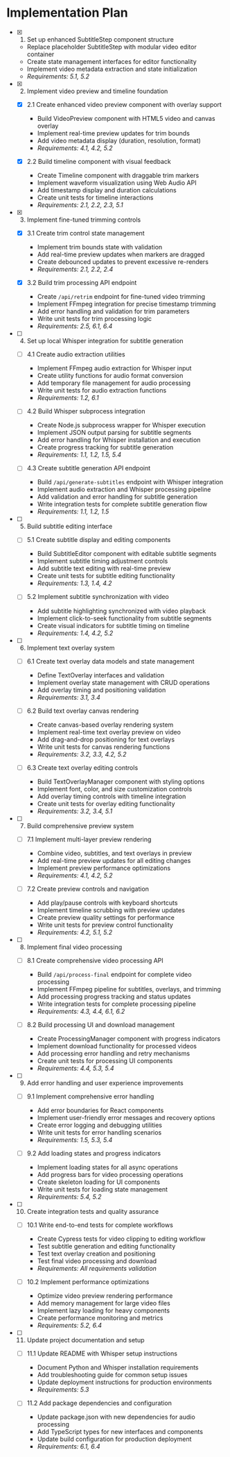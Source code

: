 # Implementation Plan

- [x] 1. Set up enhanced SubtitleStep component structure

  - Replace placeholder SubtitleStep with modular video editor container
  - Create state management interfaces for editor functionality
  - Implement video metadata extraction and state initialization
  - _Requirements: 5.1, 5.2_

- [x] 2. Implement video preview and timeline foundation

  - [x] 2.1 Create enhanced video preview component with overlay support

    - Build VideoPreview component with HTML5 video and canvas overlay
    - Implement real-time preview updates for trim bounds
    - Add video metadata display (duration, resolution, format)
    - _Requirements: 4.1, 4.2, 5.2_

  - [x] 2.2 Build timeline component with visual feedback
    - Create Timeline component with draggable trim markers
    - Implement waveform visualization using Web Audio API
    - Add timestamp display and duration calculations
    - Create unit tests for timeline interactions
    - _Requirements: 2.1, 2.2, 2.3, 5.1_

- [x] 3. Implement fine-tuned trimming controls

  - [x] 3.1 Create trim control state management

    - Implement trim bounds state with validation
    - Add real-time preview updates when markers are dragged
    - Create debounced updates to prevent excessive re-renders
    - _Requirements: 2.1, 2.2, 2.4_

  - [x] 3.2 Build trim processing API endpoint
    - Create `/api/retrim` endpoint for fine-tuned video trimming
    - Implement FFmpeg integration for precise timestamp trimming
    - Add error handling and validation for trim parameters
    - Write unit tests for trim processing logic
    - _Requirements: 2.5, 6.1, 6.4_

- [ ] 4. Set up local Whisper integration for subtitle generation

  - [ ] 4.1 Create audio extraction utilities

    - Implement FFmpeg audio extraction for Whisper input
    - Create utility functions for audio format conversion
    - Add temporary file management for audio processing
    - Write unit tests for audio extraction functions
    - _Requirements: 1.2, 6.1_

  - [ ] 4.2 Build Whisper subprocess integration

    - Create Node.js subprocess wrapper for Whisper execution
    - Implement JSON output parsing for subtitle segments
    - Add error handling for Whisper installation and execution
    - Create progress tracking for subtitle generation
    - _Requirements: 1.1, 1.2, 1.5, 5.4_

  - [ ] 4.3 Create subtitle generation API endpoint
    - Build `/api/generate-subtitles` endpoint with Whisper integration
    - Implement audio extraction and Whisper processing pipeline
    - Add validation and error handling for subtitle generation
    - Write integration tests for complete subtitle generation flow
    - _Requirements: 1.1, 1.2, 1.5_

- [ ] 5. Build subtitle editing interface

  - [ ] 5.1 Create subtitle display and editing components

    - Build SubtitleEditor component with editable subtitle segments
    - Implement subtitle timing adjustment controls
    - Add subtitle text editing with real-time preview
    - Create unit tests for subtitle editing functionality
    - _Requirements: 1.3, 1.4, 4.2_

  - [ ] 5.2 Implement subtitle synchronization with video
    - Add subtitle highlighting synchronized with video playback
    - Implement click-to-seek functionality from subtitle segments
    - Create visual indicators for subtitle timing on timeline
    - _Requirements: 1.4, 4.2, 5.2_

- [ ] 6. Implement text overlay system

  - [ ] 6.1 Create text overlay data models and state management

    - Define TextOverlay interfaces and validation
    - Implement overlay state management with CRUD operations
    - Add overlay timing and positioning validation
    - _Requirements: 3.1, 3.4_

  - [ ] 6.2 Build text overlay canvas rendering

    - Create canvas-based overlay rendering system
    - Implement real-time text overlay preview on video
    - Add drag-and-drop positioning for text overlays
    - Write unit tests for canvas rendering functions
    - _Requirements: 3.2, 3.3, 4.2, 5.2_

  - [ ] 6.3 Create text overlay editing controls
    - Build TextOverlayManager component with styling options
    - Implement font, color, and size customization controls
    - Add overlay timing controls with timeline integration
    - Create unit tests for overlay editing functionality
    - _Requirements: 3.2, 3.4, 5.1_

- [ ] 7. Build comprehensive preview system

  - [ ] 7.1 Implement multi-layer preview rendering

    - Combine video, subtitles, and text overlays in preview
    - Add real-time preview updates for all editing changes
    - Implement preview performance optimizations
    - _Requirements: 4.1, 4.2, 5.2_

  - [ ] 7.2 Create preview controls and navigation
    - Add play/pause controls with keyboard shortcuts
    - Implement timeline scrubbing with preview updates
    - Create preview quality settings for performance
    - Write unit tests for preview control functionality
    - _Requirements: 4.2, 5.1, 5.2_

- [ ] 8. Implement final video processing

  - [ ] 8.1 Create comprehensive video processing API

    - Build `/api/process-final` endpoint for complete video processing
    - Implement FFmpeg pipeline for subtitles, overlays, and trimming
    - Add processing progress tracking and status updates
    - Write integration tests for complete processing pipeline
    - _Requirements: 4.3, 4.4, 6.1, 6.2_

  - [ ] 8.2 Build processing UI and download management
    - Create ProcessingManager component with progress indicators
    - Implement download functionality for processed videos
    - Add processing error handling and retry mechanisms
    - Create unit tests for processing UI components
    - _Requirements: 4.4, 5.3, 5.4_

- [ ] 9. Add error handling and user experience improvements

  - [ ] 9.1 Implement comprehensive error handling

    - Add error boundaries for React components
    - Implement user-friendly error messages and recovery options
    - Create error logging and debugging utilities
    - Write unit tests for error handling scenarios
    - _Requirements: 1.5, 5.3, 5.4_

  - [ ] 9.2 Add loading states and progress indicators
    - Implement loading states for all async operations
    - Add progress bars for video processing operations
    - Create skeleton loading for UI components
    - Write unit tests for loading state management
    - _Requirements: 5.4, 5.2_

- [ ] 10. Create integration tests and quality assurance

  - [ ] 10.1 Write end-to-end tests for complete workflows

    - Create Cypress tests for video clipping to editing workflow
    - Test subtitle generation and editing functionality
    - Test text overlay creation and positioning
    - Test final video processing and download
    - _Requirements: All requirements validation_

  - [ ] 10.2 Implement performance optimizations
    - Optimize video preview rendering performance
    - Add memory management for large video files
    - Implement lazy loading for heavy components
    - Create performance monitoring and metrics
    - _Requirements: 5.2, 6.4_

- [ ] 11. Update project documentation and setup

  - [ ] 11.1 Update README with Whisper setup instructions

    - Document Python and Whisper installation requirements
    - Add troubleshooting guide for common setup issues
    - Update deployment instructions for production environments
    - _Requirements: 5.3_

  - [ ] 11.2 Add package dependencies and configuration
    - Update package.json with new dependencies for audio processing
    - Add TypeScript types for new interfaces and components
    - Update build configuration for production deployment
    - _Requirements: 6.1, 6.4_
